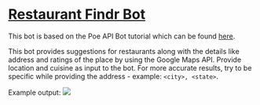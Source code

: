 # [Restaurant Findr Bot](https://poe.com/RestaurantFindr)

This bot is based on the Poe API Bot tutorial which can be found [here](https://developer.poe.com/api-bots/quick-start).

This bot provides suggestions for restaurants along with the details like address and ratings of the place by using the Google Maps API. Provide location and cuisine as input to the bot. For more accurate results, try to be specific while providing the address - example: `<city>, <state>`.

Example output:
![](https://drive.google.com/uc?id=1coFAOZsxoEWHuH9VAgazy5caEvk26eIs)
